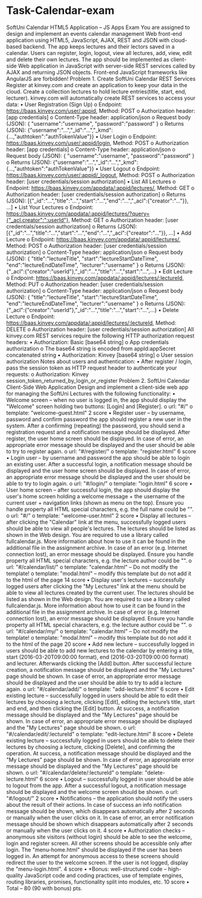 # Task-Calendar-exam 
SoftUni Calendar HTML5 Application – JS Apps Exam You are assigned to design and implement an events calendar management Web front-end application using HTML5, JavaScript, AJAX, REST and JSON with cloud-based backend. The app keeps lectures and their lectors saved in a calendar. Users can register, login, logout, view all lectures, add, view, edit and delete their own lectures. The app should be implemented as client-side Web application in JavaScript with server-side REST services called by AJAX and returning JSON objects. Front-end JavaScript frameworks like AngularJS are forbidden! Problem 1. Create SoftUni Calendar REST Services Register at kinvey.com and create an application to keep your data in the cloud. Create a collection lectures to hold lecture entries(title, start, end, lecturer). kinvey.com will automatically create REST services to access your data: 
• User Registration (Sign Up) o Endpoint: https://baas.kinvey.com/user/:appid, Method: POST o Authorization header: [app credentials] o Content-Type header: application/json o Request body (JSON): { "username":"username", "password":"password" } o Returns (JSON): {"username":"…","_id":"…","_kmd":{…,"authtoken":"authTokenValue"}} 
• User Login o Endpoint: https://baas.kinvey.com/user/:appid/login, Method: POST o Authorization header: [app credentials] o Content-Type header: application/json o Request body (JSON): { "username":"username", "password":"password" } o Returns (JSON): {"username":"…","_id":"…","_kmd":{…,"authtoken":"authTokenValue"}} 
• User Logout o Endpoint: https://baas.kinvey.com/user/:appid/_logout, Method: POST o Authorization header: [user credentials/session authorization] 
• List All Lectures o Endpoint: https://baas.kinvey.com/appdata/:appid/lectures/, Method: GET o Authorization header: [user credentials/session authorization] o Returns (JSON): [{"_id":"…","title":"…","start":"…","end":"…","_acl":{"creator":"…"}}, …]
• List Your Lectures o Endpoint: https://baas.kinvey.com/appdata/:appid/lectures/?query={"_acl.creator":":userId"}, Method: GET o Authorization header: [user credentials/session authorization] o Returns (JSON): [{"_id":"…","title":"…","start":"…","end":"…","_acl":{"creator":"…"}}, …]
• Add Lecture o Endpoint: https://baas.kinvey.com/appdata/:appid/lectures/, Method: POST o Authorization header: [user credentials/session authorization] o Content-Type header: application/json o Request body (JSON): { "title":"lectureTitle", "start":"lectureStartDateTime", "end":"lectureEndDateTime", "lecturer":"username" } o Returns (JSON): {"_acl":{"creator":"userId"},"_id":"…","title":"…","start":"…",…} 
• Edit Lecture o Endpoint: https://baas.kinvey.com/appdata/:appid/lectures/:lectureId, Method: PUT o Authorization header: [user credentials/session authorization] o Content-Type header: application/json o Request body (JSON): { "title":"lectureTitle", "start":"lectureStartDateTime", "end":"lectureEndDateTime", "lecturer":"username" } o Returns (JSON): {"_acl":{"creator":"userId"},"_id":"…","title":"…","start":"…",…} 
• Delete Lecture o Endpoint: https://baas.kinvey.com/appdata/:appid/lectures/:lectureId, Method: DELETE o Authorization header: [user credentials/session authorization] All kinvey.com REST services require the following HTTP authorization request headers: 
• Authorization: Basic [base64 string] o App credentials authorization o The base64 string is encoded from appId:appSecret concatenated string • Authorization: Kinvey [base64 string] o User session authorization Notes about users and authentication: 
• After register / login, pass the session token as HTTP request header to authenticate your requests: o Authorization: Kinvey session_token_returned_by_login_or_register Problem 2. SoftUni Calendar Client-Side Web Application Design and implement a client-side web app for managing the SoftUni Lectures with the following functionality: 
• Welcome screen – when no user is logged in, the app should display the "Welcome" screen holding two buttons: [Login] and [Register]. o url: "#/" o template: "welcome-guest.html" 2 score 
• Register user – by username, password and confirm password the app should register a new user in the system. After a confirming (repeating) the password, you should send a registration request and a notification message should be displayed. After register, the user home screen should be displayed. In case of error, an appropriate error message should be displayed and the user should be able to try to register again. o url: "#/register/" o template: "register.html" 6 score 
• Login user – by username and password the app should be able to login an existing user. After a successful login, a notification message should be displayed and the user home screen should be displayed. In case of error, an appropriate error message should be displayed and the user should be able to try to login again. o url: "#/login/" o template: "login.html" 6 score 
• User home screen – after successful login, the app should display the user's home screen holding a welcome message + the username of the current user + navigation links (shown as menu on the top). Ensure you handle property all HTML special characters, e.g. the full name could be "". o url: "#/" o template: "welcome-user.html" 2 score • Display all lectures – after clicking the "Calendar" link at the menu, successfully logged users should be able to view all people's lectures. The lectures should be listed as shown in the Web design. You are required to use a library called fullcalendar.js. More information about how to use it can be found in the additional file in the assignment archive. In case of an error (e.g. Internet connection lost), an error message should be displayed. Ensure you handle property all HTML special characters, e.g. the lecture author could be "". o url: "#/calendar/list/" o template: "calendar.html" – Do not modify the template! o template: "modal.html" – modify this template but do not add it to the html of the page 14 score
• Display user's lectures – successfully logged users after clicking the "My Lectures" link at the menu should be able to view all lectures created by the current user. The lectures should be listed as shown in the Web design. You are required to use a library called fullcalendar.js. More information about how to use it can be found in the additional file in the assignment archive. In case of error (e.g. Internet connection lost), an error message should be displayed. Ensure you handle property all HTML special characters, e.g. the lecture author could be "". o url: "#/calendar/my/" o template: "calendar.html" – Do not modify the template! o template: "modal.html" – modify this template but do not add it to the html of the page 20 score 
• Add new lecture – successfully logged in users should be able to add new lectures to the calendar by entering a title, start (2016-03-20T09:00:00 format), end (2016-03-20T09:00:00 format) and lecturer. Afterwards clicking the [Add] button. After successful lecture creation, a notification message should be displayed and the "My Lectures" page should be shown. In case of error, an appropriate error message should be displayed and the user should be able to try to add a lecture again. o url: "#/calendar/add/" o template: "add-lecture.html" 6 score • Edit existing lecture – successfully logged in users should be able to edit their lectures by choosing a lecture, clicking [Edit], editing the lecture’s title, start and end, and then clicking the [Edit] button. At success, a notification message should be displayed and the "My Lectures" page should be shown. In case of error, an appropriate error message should be displayed and the "My Lectures" page should be shown. o url: "#/calendar/edit/:lectureId" o template: "edit-lecture.html" 8 score 
• Delete existing lecture – successfully logged in users should be able to delete their lectures by choosing a lecture, clicking [Delete], and confirming the operation. At success, a notification message should be displayed and the "My Lectures" page should be shown. In case of error, an appropriate error message should be displayed and the "My Lectures" page should be shown. o url: "#/calendar/delete/:lectureId" o template: "delete-lecture.html" 6 score 
• Logout – successfully logged in user should be able to logout from the app. After a successful logout, a notification message should be displayed and the welcome screen should be shown. o url: "#/logout/" 2 score
• Notifications – the application should notify the users about the result of their actions. In case of success an info notification message should be shown, which disappears automatically after 2 seconds or manually when the user clicks on it. In case of error, an error notification message should be shown which disappears automatically after 2 seconds or manually when the user clicks on it. 4 score 
• Authorization checks – anonymous site visitors (without login) should be able to see the welcome, login and register screen. All other screens should be accessible only after login. The "menu-home.html" should be displayed if the user has been logged in. An attempt for anonymous access to these screens should redirect the user to the welcome screen. If the user is not logged, display the "menu-login.html". 4 score 
• *Bonus: well-structured code – high-quality JavaScript code and coding practices, use of template engines, routing libraries, promises, functionality split into modules, etc. 10 score
• Total – 80 (90 with bonus) pts.
